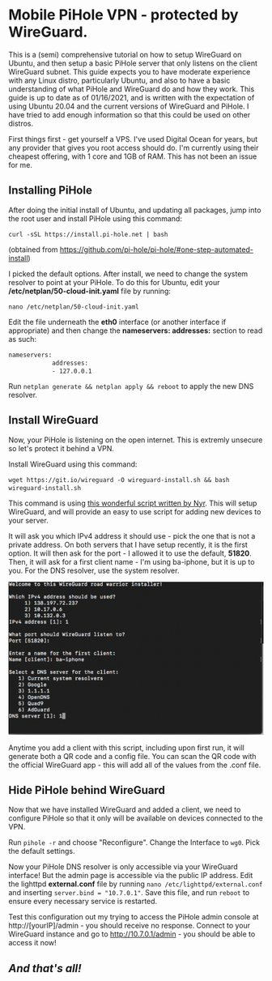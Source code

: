# Mobile PiHole VPN - protected by WireGuard.

This is a (semi) comprehensive tutorial on how to setup WireGuard on Ubuntu, and then setup a basic PiHole server that only listens on the client WireGuard subnet. This guide expects you to have moderate experience with any Linux distro, particularly Ubuntu, and also to have a basic understanding of what PiHole and WireGuard do and how they work. This guide is up to date as of 01/16/2021, and is written with the expectation of using Ubuntu 20.04 and the current versions of WireGuard and PiHole. I have tried to add enough information so that this could be used on other distros.

First things first - get yourself a VPS. I've used Digital Ocean for years, but any provider that gives you root access should do. I'm currently using their cheapest offering, with 1 core and 1GB of RAM. This has not been an issue for me.

## Installing PiHole

After doing the initial install of Ubuntu, and updating all packages, jump into the root user and install PiHole using this command:

    curl -sSL https://install.pi-hole.net | bash

(obtained from https://github.com/pi-hole/pi-hole/#one-step-automated-install)

I picked the default options. After install, we need to change the system resolver to point at your PiHole. To do this for Ubuntu, edit your **/etc/netplan/50-cloud-init.yaml** file by running:

    nano /etc/netplan/50-cloud-init.yaml

Edit the file underneath the **eth0** interface (or another interface if appropriate) and then change the **nameservers: addresses:** section to read as such:


    nameservers:
                addresses:
                - 127.0.0.1 


Run `netplan generate && netplan apply && reboot` to apply the new DNS resolver.

## Install WireGuard

Now, your PiHole is listening on the open internet. This is extremly unsecure so let's protect it behind a VPN.

Install WireGuard using this command:

    wget https://git.io/wireguard -O wireguard-install.sh && bash wireguard-install.sh

This command is using [this wonderful script written by Nyr](https://github.com/Nyr/wireguard-install). This will setup WireGuard, and will provide an easy to use script for adding new devices to your server. 

It will ask you which IPv4 address it should use - pick the one that is not a private address. On both servers that I have setup recently, it is the first option. It will then ask for the port - I allowed it to use the default, **51820**. Then, it will ask for a first client name - I'm using ba-iphone, but it is up to you. For the DNS resolver, use the system resolver.

![screenshot](images/ss.png)

Anytime you add a client with this script, including upon first run, it will generate both a QR code and a config file. You can scan the QR code with the official WireGuard app - this will add all of the values from the .conf file.

## Hide PiHole behind WireGuard

Now that we have installed WireGuard and added a client, we need to configure PiHole so that it only will be available on devices connected to the VPN. 

Run `pihole -r` and choose "Reconfigure". Change the Interface to `wg0`. Pick the default settings.

Now your PiHole DNS resolver is only accessible via your WireGuard interface! But the admin page is accessible via the public IP address. Edit the lighttpd **external.conf** file by running `nano /etc/lighttpd/external.conf` and inserting `server.bind = "10.7.0.1"`. Save this file, and run `reboot` to ensure every necessary service is restarted. 

Test this configuration out my trying to access the PiHole admin console at http://[yourIP]/admin - you should receive no response. Connect to your WireGuard instance and go to http://10.7.0.1/admin - you should be able to access it now!

## *And that's all!*